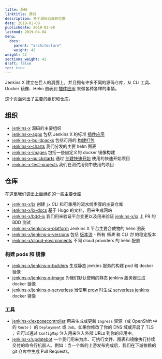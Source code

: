 ```yaml
---
title: 源码
linktitle: 源码
description: 多个源码仓库的位置
date: 2019-01-08
publishdate: 2019-01-08
lastmod: 2019-04-04
menu:
  docs:
    parent: "architecture"
    weight: 42
weight: 42
sections_weight: 42
draft: false
toc: true
---
```


Jenkins X 建立在巨人的肩膀上，并且拥有许多不同的源码仓库，从 CLI 工具、Docker 镜像、Helm 图表到 [插件应用](/apps/) 来做各种各样的事情。

这个页面列出了主要的组织和仓库。

## 组织

* [jenkins-x](https://github.com/jenkins-x) 源码的主要组织
* [jenkins-x-apps](https://github.com/jenkins-x-apps) 包括 Jenkins X 的标准 [插件应用](/apps/)
* [jenkins-x-buildpacks](https://github.com/jenkins-x-buildpacks) 包括可用的 [构建打包](/architecture/build-packs/)
* [jenkins-x-charts](https://github.com/jenkins-x-charts) 我们分发的主要 helm 图表
* [jenkins-x-images](https://github.com/jenkins-x-images) 包括一些自定义的 docker 镜像构建
* [jenkins-x-quickstarts](https://github.com/jenkins-x-quickstarts) 通过 [创建快速开始](/developing/create-quickstart/) 使用的快速开始项目
* [jenkins-x-test-projects](https://github.com/jenkins-x-test-projects) 我们在测试用例中使用的项目

## 仓库

在这里我们调出上面组织的一些主要仓库

* [jenkins-x/jx](https://github.com/jenkins-x/jx) 创建 `jx` CLI 和可重用的流水线步骤的主要仓库
* [jenkins-x/jx-docs](https://github.com/jenkins-x/jx-docs) 基于 Hugo 的文档，用来生成网站
* [jenkins-x/bdd-jx](https://github.com/jenkins-x/bdd-jx)  我们用来验证平台变更以及用来验证 [jenkins-x/jx](https://github.com/jenkins-x/jx) 上 PR 的 BDD 测试
* [jenkins-x/jenkins-x-platform](https://github.com/jenkins-x/jenkins-x-platform) Jenkins X 平台主要合成物的 helm 图表
* [jenkins-x/jenkins-x-versions](https://github.com/jenkins-x/jenkins-x-versions) 包括 [版本流](/architecture/version-stream/) - 所有 _图表_ 和 CLI _包_ 的稳定版本
* [jenkins-x/cloud-environments](https://github.com/jenkins-x/cloud-environments) 不同 cloud providers 的 helm 配置
 
### 构建 pods 和 镜像

* [jenkins-x/jenkins-x-builders](https://github.com/jenkins-x/jenkins-x-builders) 生成静态 jenkins 服务的构建 pod 和 docker 镜像
* [jenkins-x/jenkins-x-image](https://github.com/jenkins-x/jenkins-x-image) 为我们默认使用的静态 jenkins 服务器生成 docker 镜像
* [jenkins-x/jenkins-x-serverless](https://github.com/jenkins-x/jenkins-x-serverless) 当使用 [prow](/architecture/prow) 时生成 [serverless jenkins](/news/serverless-jenkins/) docker 镜像

### 工具

* [jenkins-x/exposecontroller](https://github.com/jenkins-x/exposecontroller) 用来生成或更新 `Ingress` 资源（或 OpenShift 中的 `Route` ）的 `Deployment` 或 `Job`。如果你修改了你的 DNS 域或开启了 TLS ，它可以通过 `ConfigMap` 注入用来注入外部 URLs 到你的应用中。
* [jenkins-x/updatebot](https://github.com/jenkins-x/updatebot) 一个我们用来为库、可执行文件、图表和镜像执行持续交付的命令行机器人。例如：当一个新的上游发布完成后，我们在下游依赖的 git 仓库中生成 Pull Requests。
